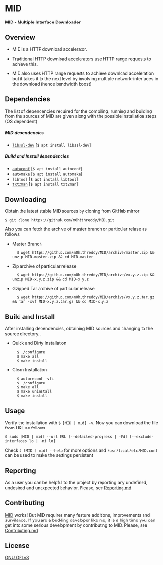 # MID

**MID - Multiple Interface Downloader**

## Overview

* MID is a HTTP download accelerator.
 
* Traditional HTTP download accelerators use HTTP range requests to achieve this. 

* MID also uses HTTP range requests to achieve download acceleration but it takes it to the next level by involving multiple network-interfaces in the download (hence bandwidth boost)
 
## Dependencies

The list of dependencies required for the compiling, running and building from the sources of MID are given along with the possible installation steps (OS dependent)

##### MID dependencies

* [```libssl-dev```](https://github.com/openssl/openssl) [```$ apt install libssl-dev```]

##### Build and Install dependencies

* [```autoconf```](https://github.com/autotools-mirror/autoconf) [```$ apt install autoconf```]
* [```automake```](https://github.com/autotools-mirror/automake) [```$ apt install automake```]
* [```libtool```](https://github.com/autotools-mirror/libtool) [```$ apt install libtool```]
* [```txt2man```](https://github.com/mvertes/txt2man) [```$ apt install txt2man```]

## Downloading

Obtain the latest stable MID sources by cloning from GitHub mirror

	$ git clone https://github.com/m0hithreddy/MID.git

Also you can fetch the archive of master branch or particular relase as follows

* Master Branch

		$ wget https://github.com/m0hithreddy/MID/archive/master.zip && unzip MID-master.zip && cd MID-master
	
* Zip archive of particular release
		
		$ wget https://github.com/m0hithreddy/MID/archive/vx.y.z.zip && unzip MID-x.y.z.zip && cd MID-x.y.z

* Gzipped Tar archive of particular release
		
		$ wget https://github.com/m0hithreddy/MID/archive/vx.y.z.tar.gz && tar -xvf MID-x.y.z.tar.gz && cd MID-x.y.z

## Build and Install

After installing dependencies, obtaining MID sources and changing to the source directory...

* Quick and Dirty Installation

		$ ./configure
		$ make all
		$ make install

* Clean Installation

		$ autoreconf -vfi
		$ ./configure
		$ make all
		$ make uninstall
		$ make install

## Usage

Verify the installation with ```$ [MID | mid] -v```. Now you can download the file from URL as follows
			
	$ sudo [MID | mid] --url URL [--detailed-progress | -Pd] [--exclude-interfaces lo | -ni lo]

Check ```$ [MID | mid] --help``` for more options and ```/usr/local/etc/MID.conf``` can be used to make the settings persistent

## Reporting

As a user you can be helpful to the project by reporting any undefined, undesired and unexpected behavior. Please, see [Reporting.md](https://github.com/m0hithreddy/MID/blob/master/Reporting.md)

## Contributing

[MID](https://github.com/m0hithreddy/MID) works! But MID requires many feature additions, improvements and survilance. If you are a budding developer like me, it is a high time
you can get into some serious development by contributing to MID. Please, see [Contributing.md](https://github.com/m0hithreddy/MID/blob/master/Contributing.md)

## License
[GNU GPLv3](https://choosealicense.com/licenses/gpl-3.0/)
